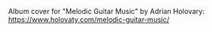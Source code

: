 Album cover for "Melodic Guitar Music" by Adrian Holovary: https://www.holovaty.com/melodic-guitar-music/
